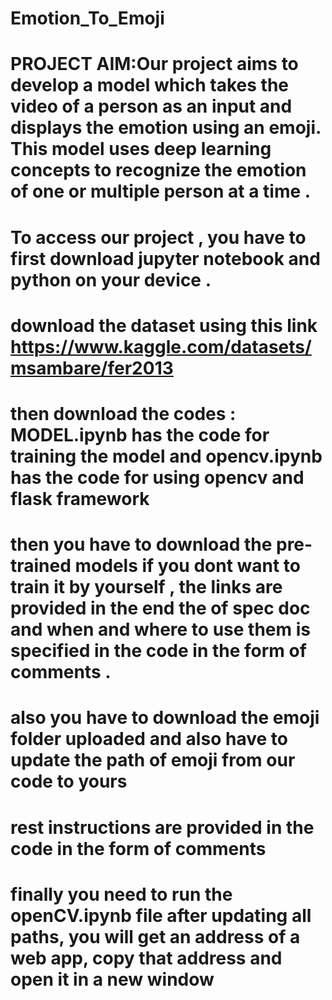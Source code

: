 # Emotion_To_Emoji
# PROJECT AIM:Our project aims to develop a model which takes the video of a person as an input and displays the emotion using an emoji. This model uses deep learning concepts to recognize the emotion of one or multiple person at a time .
# To access our project , you have to first download jupyter notebook and python on your device .
# download the dataset using this link  https://www.kaggle.com/datasets/msambare/fer2013 
# then download the codes : MODEL.ipynb has the code for training the model and opencv.ipynb has the code for using opencv and flask framework
# then you have to download the pre-trained models if you dont want to train it by yourself , the links are provided in the end the of spec doc and when and where to use them is specified in the code in the form of comments .
# also you have to download the emoji folder uploaded and also have to update the path of emoji from our code to yours
# rest instructions are provided in the code in the form of comments
# finally you need to run the openCV.ipynb file after updating all paths, you will get an address of a web app, copy that address and open it in a new window
